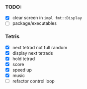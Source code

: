 ### TODO:
- [x] clear screen in `impl fmt::Display`
- [ ] package/executables

### Tetris
- [x] next tetrad not full random
- [x] display next tetrads
- [x] hold tetrad
- [x] score
- [x] speed up
- [x] music
- [ ] refactor control loop
